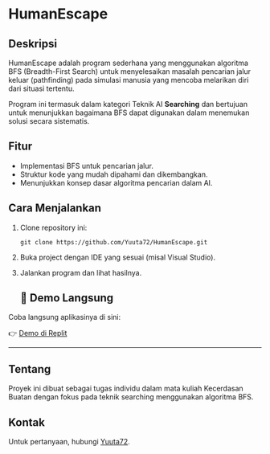
# HumanEscape

## Deskripsi
HumanEscape adalah program sederhana yang menggunakan algoritma BFS (Breadth-First Search) untuk menyelesaikan masalah pencarian jalur keluar (pathfinding) pada simulasi manusia yang mencoba melarikan diri dari situasi tertentu.

Program ini termasuk dalam kategori Teknik AI **Searching** dan bertujuan untuk menunjukkan bagaimana BFS dapat digunakan dalam menemukan solusi secara sistematis.

## Fitur
- Implementasi BFS untuk pencarian jalur.
- Struktur kode yang mudah dipahami dan dikembangkan.
- Menunjukkan konsep dasar algoritma pencarian dalam AI.

## Cara Menjalankan
1. Clone repository ini:
   ```
   git clone https://github.com/Yuuta72/HumanEscape.git
   ```
2. Buka project dengan IDE yang sesuai (misal Visual Studio).
3. Jalankan program dan lihat hasilnya.

   ## 🔗 Demo Langsung

Coba langsung aplikasinya di sini:

👉 [Demo di Replit](https://77889780-5a32-4c71-87c2-2b07b8dae048-00-2mrbptnr71cqj.pike.replit.dev/)

---

## Tentang
Proyek ini dibuat sebagai tugas individu dalam mata kuliah Kecerdasan Buatan dengan fokus pada teknik searching menggunakan algoritma BFS.

## Kontak
Untuk pertanyaan, hubungi [Yuuta72](https://github.com/Yuuta72).

